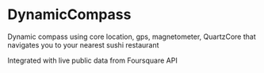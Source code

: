 DynamicCompass
==============

Dynamic compass using core location, gps, magnetometer, QuartzCore that navigates you to your nearest sushi restaurant

Integrated with live public data from Foursquare API
